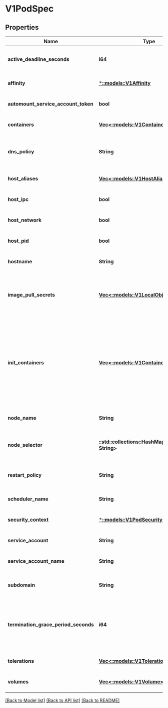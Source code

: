# V1PodSpec

## Properties
Name | Type | Description | Notes
------------ | ------------- | ------------- | -------------
**active_deadline_seconds** | **i64** | Optional duration in seconds the pod may be active on the node relative to StartTime before the system will actively try to mark it failed and kill associated containers. Value must be a positive integer. | [optional] [default to null]
**affinity** | [***::models::V1Affinity**](io.k8s.kubernetes.pkg.api.v1.Affinity.md) | If specified, the pod&#39;s scheduling constraints | [optional] [default to null]
**automount_service_account_token** | **bool** | AutomountServiceAccountToken indicates whether a service account token should be automatically mounted. | [optional] [default to null]
**containers** | [**Vec<::models::V1Container>**](io.k8s.kubernetes.pkg.api.v1.Container.md) | List of containers belonging to the pod. Containers cannot currently be added or removed. There must be at least one container in a Pod. Cannot be updated. | [default to null]
**dns_policy** | **String** | Set DNS policy for containers within the pod. One of &#39;ClusterFirstWithHostNet&#39;, &#39;ClusterFirst&#39; or &#39;Default&#39;. Defaults to \&quot;ClusterFirst\&quot;. To have DNS options set along with hostNetwork, you have to specify DNS policy explicitly to &#39;ClusterFirstWithHostNet&#39;. | [optional] [default to null]
**host_aliases** | [**Vec<::models::V1HostAlias>**](io.k8s.kubernetes.pkg.api.v1.HostAlias.md) | HostAliases is an optional list of hosts and IPs that will be injected into the pod&#39;s hosts file if specified. This is only valid for non-hostNetwork pods. | [optional] [default to null]
**host_ipc** | **bool** | Use the host&#39;s ipc namespace. Optional: Default to false. | [optional] [default to null]
**host_network** | **bool** | Host networking requested for this pod. Use the host&#39;s network namespace. If this option is set, the ports that will be used must be specified. Default to false. | [optional] [default to null]
**host_pid** | **bool** | Use the host&#39;s pid namespace. Optional: Default to false. | [optional] [default to null]
**hostname** | **String** | Specifies the hostname of the Pod If not specified, the pod&#39;s hostname will be set to a system-defined value. | [optional] [default to null]
**image_pull_secrets** | [**Vec<::models::V1LocalObjectReference>**](io.k8s.kubernetes.pkg.api.v1.LocalObjectReference.md) | ImagePullSecrets is an optional list of references to secrets in the same namespace to use for pulling any of the images used by this PodSpec. If specified, these secrets will be passed to individual puller implementations for them to use. For example, in the case of docker, only DockerConfig type secrets are honored. More info: https://kubernetes.io/docs/concepts/containers/images#specifying-imagepullsecrets-on-a-pod | [optional] [default to null]
**init_containers** | [**Vec<::models::V1Container>**](io.k8s.kubernetes.pkg.api.v1.Container.md) | List of initialization containers belonging to the pod. Init containers are executed in order prior to containers being started. If any init container fails, the pod is considered to have failed and is handled according to its restartPolicy. The name for an init container or normal container must be unique among all containers. Init containers may not have Lifecycle actions, Readiness probes, or Liveness probes. The resourceRequirements of an init container are taken into account during scheduling by finding the highest request/limit for each resource type, and then using the max of of that value or the sum of the normal containers. Limits are applied to init containers in a similar fashion. Init containers cannot currently be added or removed. Cannot be updated. More info: https://kubernetes.io/docs/concepts/workloads/pods/init-containers/ | [optional] [default to null]
**node_name** | **String** | NodeName is a request to schedule this pod onto a specific node. If it is non-empty, the scheduler simply schedules this pod onto that node, assuming that it fits resource requirements. | [optional] [default to null]
**node_selector** | **::std::collections::HashMap<String, String>** | NodeSelector is a selector which must be true for the pod to fit on a node. Selector which must match a node&#39;s labels for the pod to be scheduled on that node. More info: https://kubernetes.io/docs/concepts/configuration/assign-pod-node/ | [optional] [default to null]
**restart_policy** | **String** | Restart policy for all containers within the pod. One of Always, OnFailure, Never. Default to Always. More info: https://kubernetes.io/docs/concepts/workloads/pods/pod-lifecycle/#restart-policy | [optional] [default to null]
**scheduler_name** | **String** | If specified, the pod will be dispatched by specified scheduler. If not specified, the pod will be dispatched by default scheduler. | [optional] [default to null]
**security_context** | [***::models::V1PodSecurityContext**](io.k8s.kubernetes.pkg.api.v1.PodSecurityContext.md) | SecurityContext holds pod-level security attributes and common container settings. Optional: Defaults to empty.  See type description for default values of each field. | [optional] [default to null]
**service_account** | **String** | DeprecatedServiceAccount is a depreciated alias for ServiceAccountName. Deprecated: Use serviceAccountName instead. | [optional] [default to null]
**service_account_name** | **String** | ServiceAccountName is the name of the ServiceAccount to use to run this pod. More info: https://kubernetes.io/docs/tasks/configure-pod-container/configure-service-account/ | [optional] [default to null]
**subdomain** | **String** | If specified, the fully qualified Pod hostname will be \&quot;&lt;hostname&gt;.&lt;subdomain&gt;.&lt;pod namespace&gt;.svc.&lt;cluster domain&gt;\&quot;. If not specified, the pod will not have a domainname at all. | [optional] [default to null]
**termination_grace_period_seconds** | **i64** | Optional duration in seconds the pod needs to terminate gracefully. May be decreased in delete request. Value must be non-negative integer. The value zero indicates delete immediately. If this value is nil, the default grace period will be used instead. The grace period is the duration in seconds after the processes running in the pod are sent a termination signal and the time when the processes are forcibly halted with a kill signal. Set this value longer than the expected cleanup time for your process. Defaults to 30 seconds. | [optional] [default to null]
**tolerations** | [**Vec<::models::V1Toleration>**](io.k8s.kubernetes.pkg.api.v1.Toleration.md) | If specified, the pod&#39;s tolerations. | [optional] [default to null]
**volumes** | [**Vec<::models::V1Volume>**](io.k8s.kubernetes.pkg.api.v1.Volume.md) | List of volumes that can be mounted by containers belonging to the pod. More info: https://kubernetes.io/docs/concepts/storage/volumes | [optional] [default to null]

[[Back to Model list]](../README.md#documentation-for-models) [[Back to API list]](../README.md#documentation-for-api-endpoints) [[Back to README]](../README.md)


